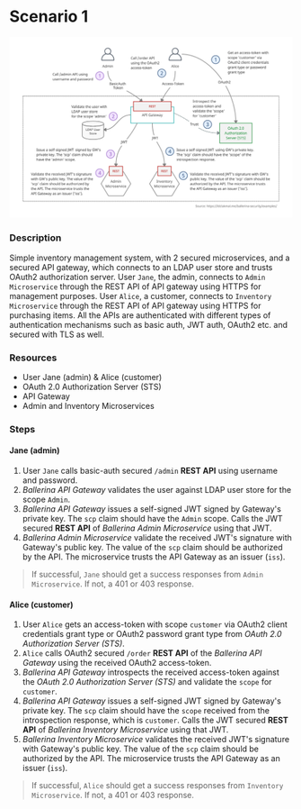 # Scenario 1

![scenario-1](./scenario-1.png)

### Description

Simple inventory management system, with 2 secured microservices, and a secured API gateway, which connects to an LDAP user store and trusts OAuth2 authorization server. User `Jane`, the admin, connects to `Admin Microservice` through the REST API of API gateway using HTTPS for management purposes. User `Alice`, a customer, connects to `Inventory Microservice` through the REST API of API gateway using HTTPS for purchasing items. All the APIs are authenticated with different types of authentication mechanisms such as basic auth, JWT auth, OAuth2 etc. and secured with TLS as well.

### Resources

- User Jane (admin) & Alice (customer)
- OAuth 2.0 Authorization Server (STS)
- API Gateway
- Admin and Inventory Microservices

### Steps

#### Jane (admin)

1. User `Jane` calls basic-auth secured `/admin` **REST API** using username and password.
2. _Ballerina API Gateway_ validates the user against LDAP user store for the scope `Admin`.
3. _Ballerina API Gateway_ issues a self-signed JWT signed by Gateway's private key. The `scp` claim should  have the `Admin` scope. Calls the JWT secured **REST API** of _Ballerina Admin Microservice_ using that JWT.
4. _Ballerina Admin Microservice_ validate the received JWT's signature with Gateway's public key. The value of the `scp` claim should be authorized by the API. The microservice trusts the API Gateway as an issuer (`iss`).

> If successful, `Jane` should get a success responses from `Admin Microservice`. If not, a 401 or 403 response.

#### Alice (customer)

1. User `Alice` gets an access-token with scope `customer` via OAuth2 client credentials grant type or OAuth2 password grant type from _OAuth 2.0 Authorization Server (STS)_.
2. `Alice` calls OAuth2 secured `/order` **REST API** of the _Ballerina API Gateway_ using the received OAuth2 access-token.
3. _Ballerina API Gateway_ introspects the received access-token against the _OAuth 2.0 Authorization Server (STS)_ and validate the `scope` for `customer`.
4. _Ballerina API Gateway_ issues a self-signed JWT signed by Gateway's private key. The `scp` claim should have the `scope` received from the introspection response, which is `customer`. Calls the JWT secured **REST API** of _Ballerina Inventory Microservice_ using that JWT.
5. _Ballerina Inventory Microservice_ validates the received JWT's signature with Gateway's public key. The value of the `scp` claim should be authorized by the API. The microservice trusts the API Gateway as an issuer (`iss`).

> If successful, `Alice` should get a success responses from `Inventory Microservice`. If not, a 401 or 403 response.
